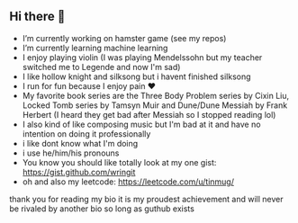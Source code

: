 ## Hi there 👋

-  I’m currently working on hamster game (see my repos)
-  I’m currently learning machine learning
-  I enjoy playing violin (I was playing Mendelssohn but my teacher switched me to Legende and now I'm sad)
-  I like hollow knight and silksong but i havent finished silksong
-  I run for fun because I enjoy pain ❤️ 
-  My favorite book series are the Three Body Problem series by Cixin Liu, Locked Tomb series by Tamsyn Muir and Dune/Dune Messiah by Frank Herbert (I heard they get bad after Messiah so I stopped reading lol)
-  I also kind of like composing music but I'm bad at it and have no intention on doing it professionally
-  i like dont know what I'm doing
-  i use he/him/his pronouns
-  You know you should like totally look at my one gist: https://gist.github.com/wringit
-  oh and also my leetcode: https://leetcode.com/u/tinmug/

thank you for reading my bio it is my proudest achievement and will never be rivaled by another bio so long as guthub exists 
